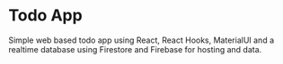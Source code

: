 # Todo App

Simple web based todo app using React, React Hooks, MaterialUI and a realtime database using Firestore and Firebase for hosting and data.